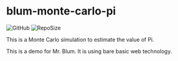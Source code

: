 # blum-monte-carlo-pi
![GitHub](https://img.shields.io/github/license/LK00100100/blum-monte-carlo-pi.svg)
![RepoSize](https://img.shields.io/github/repo-size/LK00100100/blum-monte-carlo-pi.svg)

This is a Monte Carlo simulation to estimate the value of Pi.

This is a demo for Mr. Blum. It is using bare basic web technology.
